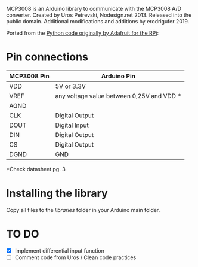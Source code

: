MCP3008 is an Arduino library to communicate with the MCP3008 A/D converter.
Created by Uros Petrevski, Nodesign.net 2013. Released into the public domain.
Additional modifications and additions by erodrigufer 2019.

Ported from the [Python code originally by Adafruit for the RPi](http://learn.adafruit.com/send-raspberry-pi-data-to-cosm/python-script):


# Pin connections

MCP3008 Pin | Arduino Pin
------------|------------
VDD | 5V or 3.3V 
VREF |  any voltage value between 0,25V and VDD *
AGND | 
CLK | Digital Output
DOUT | Digital Input
DIN | Digital Output
CS | Digital Output
DGND | GND

\*Check datasheet pg. 3
 
# Installing the library

Copy all files to the _libraries_ folder in your Arduino main folder.

# TO DO

- [x] Implement differential input function
- [ ] Comment code from Uros / Clean code practices

